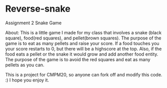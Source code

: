 # Reverse-snake

Assignment 2 Snake Game

About: This is a little game I made for my class that involves a snake (black square), food(red squares), and pellet(brown squares).
The purpose of the game is to eat as many pellets and raise your score. If a food touches you your score restarts to 0, but there will
be a highscore at the top. Also, if the food eats a pellet or the snake it would grow and add another food entity. The purpose of the game
is to avoid the red squares and eat as many pellets as you can. 

This is a project for CMPM20, so anyone can fork off and modify this code. :) I hope you enjoy it. 
